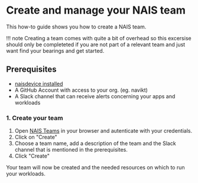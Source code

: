 # Create and manage your NAIS team

This how-to guide shows you how to create a NAIS team.

!!! note 
    Creating a team comes with quite a bit of overhead so this excersise should only be completeted if you are not part of a relevant team and just want find your bearings and get started.

## Prerequisites
- [naisdevice installed](./naisdevice/install-tenant.md)
- A GitHub Account with access to your org. (eg. navikt) 
- A Slack channel that can receive alerts concerning your apps and workloads

### 1. Create your team

1. Open [NAIS Teams](https://console.@@TENANT@@.cloud.nais.io/) in your browser and autenticate with your credentials.
2. Click on "Create" 
3. Choose a team name, add a description of the team and the Slack channel that is mentioned in the prerequisites.
4. Click "Create"

Your team will now be created and the needed resources on which to run your workloads.